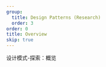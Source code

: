 ```yaml
---
group:
  title: Design Patterns (Research)
  order: 3
order: 0
title: Overview
skip: true
---
```


设计模式-探索：概览
